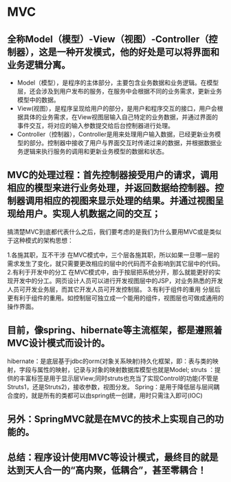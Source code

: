 # MVC
## 全称Model（模型）-View（视图）-Controller（控制器），这是一种开发模式，他的好处是可以将界面和业务逻辑分离。

- Model（模型），是程序的主体部分，主要包含业务数据和业务逻辑。在模型层，还会涉及到用户发布的服务，在服务中会根据不同的业务需求，更新业务模型中的数据。
- View(视图），是程序呈现给用户的部分，是用户和程序交互的接口，用户会根据具体的业务需求，在View视图层输入自己特定的业务数据，并通过界面的事件交互，将对应的输入参数提交给后台控制器进行处理。
- Controller（控制器），Controller是用来处理用户输入数据，已经更新业务模型的部分。控制器中接收了用户与界面交互时传递过来的数据，并根据数据业务逻辑来执行服务的调用和更新业务模型的数据和状态。
   
## MVC的处理过程：首先控制器接受用户的请求，调用相应的模型来进行业务处理，并返回数据给控制器。控制器调用相应的视图来显示处理的结果。并通过视图呈现给用户。实现人机数据之间的交互；
搞清楚MVC到底都代表什么之后，我们要考虑的是我们为什么要用MVC或是类似于这种模式的架构思想：
     
1.各施其职，互不干涉
在MVC模式中，三个层各施其职，所以如果一旦哪一层的需求发生了变化，就只需要更改相应的层中的代码而不会影响到其它层中的代码。
2.有利于开发中的分工
在MVC模式中，由于按层把系统分开，那么就能更好的实现开发中的分工。网页设计人员可以进行开发视图层中的JSP，对业务熟悉的开发人员可开发业务层，而其它开发人员可开发控制层。
3.有利于组件的重用
分层后更有利于组件的重用。如控制层可独立成一个能用的组件，视图层也可做成通用的操作界面。
 
## 目前，像spring、hibernate等主流框架，都是遵照着MVC设计模式而设计的。
   hibernate：是底层基于jdbc的orm(对象关系映射)持久化框架，即：表与类的映射，字段与属性的映射，记录与对象的映射数据库模型也就是Model;
   struts ：提供的丰富标签是用于显示层View;同时struts也充当了实现Control的功能(不管是Struts1，还是Struts2)，接收参数，视图分发。
   Spring：是用于降低层与层间耦合度的，就是所有的类都可以由spring统一创建，用时只需注入即可(IOC)
 
## 另外：SpringMVC就是在MVC的技术上实现自己的功能的。
## 总结：程序设计使用MVC等设计模式，最终目的就是达到天人合一的“高内聚，低耦合”，甚至零耦合！
